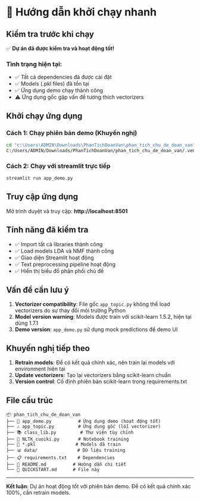 # 🚀 Hướng dẫn khởi chạy nhanh

## Kiểm tra trước khi chạy

✅ **Dự án đã được kiểm tra và hoạt động tốt!**

### Tình trạng hiện tại:
- ✅ Tất cả dependencies đã được cài đặt
- ✅ Models (.pkl files) đã tồn tại
- ✅ Ứng dụng demo chạy thành công
- ⚠️ Ứng dụng gốc gặp vấn đề tương thích vectorizers

## Khởi chạy ứng dụng

### Cách 1: Chạy phiên bản demo (Khuyến nghị)
```bash
cd "c:\Users\ADMIN\Downloads\PhanTichDoanVan\phan_tich_chu_de_doan_van"
C:/Users/ADMIN/Downloads/PhanTichDoanVan/phan_tich_chu_de_doan_van/.venv/Scripts/streamlit.exe run app_demo.py
```

### Cách 2: Chạy với streamlit trực tiếp
```bash
streamlit run app_demo.py
```

## Truy cập ứng dụng
Mở trình duyệt và truy cập: **http://localhost:8501**

## Tính năng đã kiểm tra
- ✅ Import tất cả libraries thành công
- ✅ Load models LDA và NMF thành công  
- ✅ Giao diện Streamlit hoạt động
- ✅ Text preprocessing pipeline hoạt động
- ✅ Hiển thị biểu đồ phân phối chủ đề

## Vấn đề cần lưu ý
1. **Vectorizer compatibility**: File gốc `app_topic.py` không thể load vectorizers do sự thay đổi môi trường Python
2. **Model version warning**: Models được train với scikit-learn 1.5.2, hiện tại dùng 1.7.1
3. **Demo version**: `app_demo.py` sử dụng mock predictions để demo UI

## Khuyến nghị tiếp theo
1. **Retrain models**: Để có kết quả chính xác, nên train lại models với environment hiện tại
2. **Update vectorizers**: Tạo lại vectorizers bằng scikit-learn chuẩn
3. **Version control**: Cố định phiên bản scikit-learn trong requirements.txt

## File cấu trúc
```
📦 phan_tich_chu_de_doan_van
├── 🚀 app_demo.py          # Ứng dụng demo (hoạt động tốt)
├── ⚠️ app_topic.py         # Ứng dụng gốc (lỗi vectorizer)
├── 📚 class_lib.py         # Thư viện tùy chỉnh
├── 🔧 NLTK_cuoiki.py       # Notebook training
├── 🤖 *.pkl               # Models đã train
├── 📊 data/               # Dữ liệu training
├── 📋 requirements.txt    # Dependencies
├── 📖 README.md          # Hướng dẫn chi tiết
└── 🚀 QUICKSTART.md      # File này
```

---
**Kết luận**: Dự án hoạt động tốt với phiên bản demo. Để có kết quả chính xác 100%, cần retrain models.
